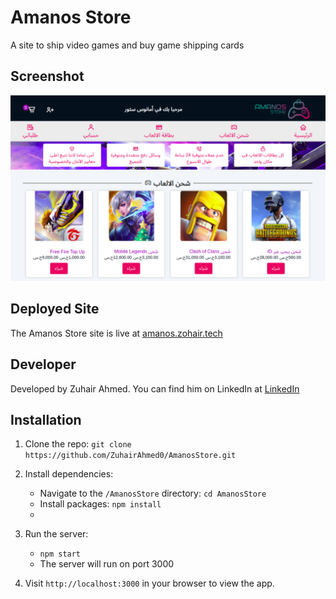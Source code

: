 # Amanos Store 

A site to ship video games and buy game shipping cards

## Screenshot

![Screenshot of the Amanos Store homepage](public/images/amanos-homepage.png)


## Deployed Site

The Amanos Store site is live at [amanos.zohair.tech](https://amanos.zohair.tech)

## Developer

Developed by Zuhair Ahmed. You can find him on LinkedIn at [LinkedIn](www.linkedin.com/in/Zuhair)

## Installation

1. Clone the repo: `git clone https://github.com/ZuhairAhmed0/AmanosStore.git`

2. Install dependencies:

   - Navigate to the `/AmanosStore` directory: `cd AmanosStore`
   - Install packages: `npm install`
   - 
3. Run the server:

   - `npm start`
   - The server will run on port 3000

4. Visit `http://localhost:3000` in your browser to view the app.
